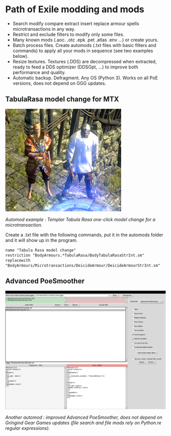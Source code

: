 # Path of Exile modding and mods

- Search modify compare extract insert replace armour spells microtransactions in any way.
- Restrict and exclude filters to modify only some files.
- Many known mods (.aoc. .otc .epk .pet .atlas .env ...) or create yours.
- Batch process files. Create automods (.txt files with basic filters and commands) to apply all your mods in sequence (see two examples below).
- Resize textures. Textures (.DDS) are decompressed when extracted, ready to feed a DDS optimizer (DDSOpt, ...) to improve both performance and quality.
- Automatic backup. Defragment. Any OS (Python 3). Works on all PoE versions, does not depend on GGG updates.

## TabulaRasa model change for MTX
![Tabula Rasa model change](docs/TabulaRasaMod.png)

*Automod example : Templar Tabula Rasa one-click model change for a microtransaction.*

Create a .txt file with the following commands, put it in the automods folder and it will show up in the program.
```
name "Tabula Rasa model change"
restriction "BodyArmours.*TabulaRasa/BodyTabulaRasaStrInt.sm"
replacewith "BodyArmours/Microtransactions/DeicideArmour/DeicideArmourStrInt.sm"
```

## Advanced PoeSmoother
![Advanced PoeSmoother](docs/Scrot.png)

*Another automod : improved Advanced PoeSmoother, does not depend on Gringind Gear Games updates (file search and file mods rely on Python.re regular expressions).*
